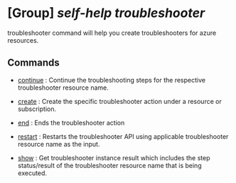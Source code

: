 # [Group] _self-help troubleshooter_

troubleshooter command will help you create troubleshooters for azure resources.

## Commands

- [continue](/Commands/self-help/troubleshooter/_continue.md)
: Continue the troubleshooting steps for the respective troubleshooter resource name.

- [create](/Commands/self-help/troubleshooter/_create.md)
: Create the specific troubleshooter action under a resource or subscription.

- [end](/Commands/self-help/troubleshooter/_end.md)
: Ends the troubleshooter action

- [restart](/Commands/self-help/troubleshooter/_restart.md)
: Restarts the troubleshooter API using applicable troubleshooter resource name as the input.

- [show](/Commands/self-help/troubleshooter/_show.md)
: Get troubleshooter instance result which includes the step status/result of the troubleshooter resource name that is being executed.
